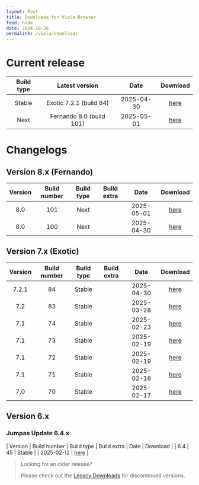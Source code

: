 ```yaml
---
layout: Post
title: Downloads for Viola Browser
feed: hide
date: 2024-10-26
permalink: /viola/downloads
---
```


# Current release

| Build type | Latest version | Date | Download |
| :--: | :--: | :--: | :--: |
| Stable | Exotic 7.2.1 (build 84) | 2025-04-30 | [here](/viola/builds/build84) |
| Next | Fernando 8.0 (build 101) | 2025-05-01 | [here](/viola/builds/build101) |

# Changelogs
## Version 8.x (Fernando)

| Version | Build number | Build type | Build extra | Date | Download |
| :--: | :--: | :--: | :--: | :--: | :--: |
| 8.0 | 101 | Next | | 2025-05-01 | [here](/viola/builds/build101) |
| 8.0 | 100 | Next | | 2025-04-30 | [here](/viola/builds/build100) |

## Version 7.x (Exotic)

| Version | Build number | Build type | Build extra | Date | Download |
| :--: | :--: | :--: | :--: | :--: | :--: |
| 7.2.1 | 84 | Stable | | 2025-04-30 | [here](/viola/builds/build84) |
| 7.2 | 83 | Stable | | 2025-03-28 | [here](/viola/builds/build83) |
| 7.1 | 74 | Stable | | 2025-02-23 | [here](/viola/builds/build74) |
| 7.1 | 73 | Stable | | 2025-02-19 | [here](/viola/builds/build73) |
| 7.1 | 72 | Stable | | 2025-02-19 | [here](/viola/builds/build72) |
| 7.1 | 71 | Stable | | 2025-02-18 | [here](/viola/builds/build71) |
| 7.0 | 70 | Stable | | 2025-02-17 | [here](/viola/builds/build70) |

## Version 6.x
### Jumpas Update 6.4.x

| Version | Build number | Build type | Build extra | Date | Download |
| 6.4 | 45 | Stable | | 2025-02-12 | [here](/viola/builds/build45) |

> Looking for an older release?
> 
> Please check out the [Legacy Downloads](/viola/legacy_downloads) for discontinued versions.

